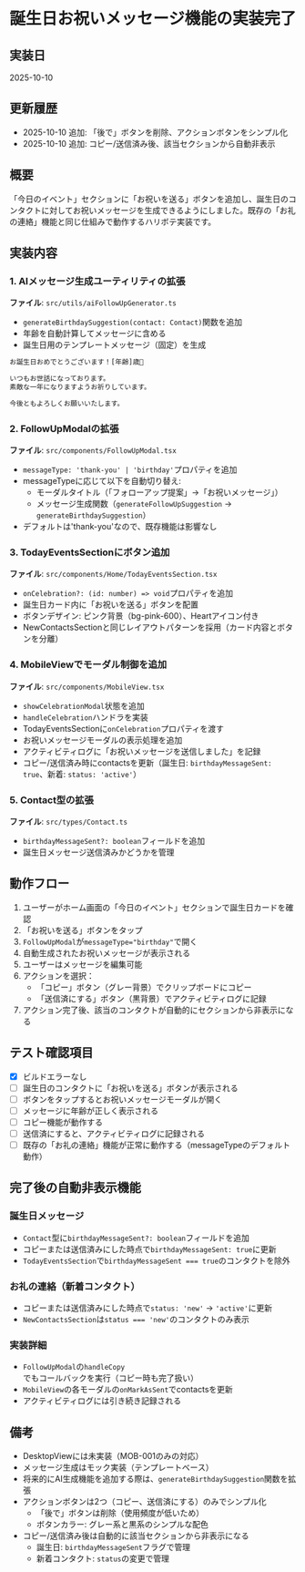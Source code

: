 # 誕生日お祝いメッセージ機能の実装完了

## 実装日
2025-10-10

## 更新履歴
- 2025-10-10 追加: 「後で」ボタンを削除、アクションボタンをシンプル化
- 2025-10-10 追加: コピー/送信済み後、該当セクションから自動非表示

## 概要
「今日のイベント」セクションに「お祝いを送る」ボタンを追加し、誕生日のコンタクトに対してお祝いメッセージを生成できるようにしました。既存の「お礼の連絡」機能と同じ仕組みで動作するハリボテ実装です。

## 実装内容

### 1. AIメッセージ生成ユーティリティの拡張
**ファイル**: `src/utils/aiFollowUpGenerator.ts`

- `generateBirthdaySuggestion(contact: Contact)`関数を追加
- 年齢を自動計算してメッセージに含める
- 誕生日用のテンプレートメッセージ（固定）を生成

```typescript
お誕生日おめでとうございます！[年齢]歳🎂

いつもお世話になっております。
素敵な一年になりますようお祈りしています。

今後ともよろしくお願いいたします。
```

### 2. FollowUpModalの拡張
**ファイル**: `src/components/FollowUpModal.tsx`

- `messageType: 'thank-you' | 'birthday'`プロパティを追加
- messageTypeに応じて以下を自動切り替え:
  - モーダルタイトル（「フォローアップ提案」→「お祝いメッセージ」）
  - メッセージ生成関数（`generateFollowUpSuggestion` → `generateBirthdaySuggestion`）
- デフォルトは'thank-you'なので、既存機能は影響なし

### 3. TodayEventsSectionにボタン追加
**ファイル**: `src/components/Home/TodayEventsSection.tsx`

- `onCelebration?: (id: number) => void`プロパティを追加
- 誕生日カード内に「お祝いを送る」ボタンを配置
- ボタンデザイン: ピンク背景（bg-pink-600）、Heartアイコン付き
- NewContactsSectionと同じレイアウトパターンを採用（カード内容とボタンを分離）

### 4. MobileViewでモーダル制御を追加
**ファイル**: `src/components/MobileView.tsx`

- `showCelebrationModal`状態を追加
- `handleCelebration`ハンドラを実装
- TodayEventsSectionに`onCelebration`プロパティを渡す
- お祝いメッセージモーダルの表示処理を追加
- アクティビティログに「お祝いメッセージを送信しました」を記録
- コピー/送信済み時にcontactsを更新（誕生日: `birthdayMessageSent: true`、新着: `status: 'active'`）

### 5. Contact型の拡張
**ファイル**: `src/types/Contact.ts`

- `birthdayMessageSent?: boolean`フィールドを追加
- 誕生日メッセージ送信済みかどうかを管理

## 動作フロー

1. ユーザーがホーム画面の「今日のイベント」セクションで誕生日カードを確認
2. 「お祝いを送る」ボタンをタップ
3. `FollowUpModal`が`messageType="birthday"`で開く
4. 自動生成されたお祝いメッセージが表示される
5. ユーザーはメッセージを編集可能
6. アクションを選択：
   - 「コピー」ボタン（グレー背景）でクリップボードにコピー
   - 「送信済にする」ボタン（黒背景）でアクティビティログに記録
7. アクション完了後、該当のコンタクトが自動的にセクションから非表示になる

## テスト確認項目

- [x] ビルドエラーなし
- [ ] 誕生日のコンタクトに「お祝いを送る」ボタンが表示される
- [ ] ボタンをタップするとお祝いメッセージモーダルが開く
- [ ] メッセージに年齢が正しく表示される
- [ ] コピー機能が動作する
- [ ] 送信済にすると、アクティビティログに記録される
- [ ] 既存の「お礼の連絡」機能が正常に動作する（messageTypeのデフォルト動作）

## 完了後の自動非表示機能

### 誕生日メッセージ
- `Contact`型に`birthdayMessageSent?: boolean`フィールドを追加
- コピーまたは送信済みにした時点で`birthdayMessageSent: true`に更新
- `TodayEventsSection`で`birthdayMessageSent === true`のコンタクトを除外

### お礼の連絡（新着コンタクト）
- コピーまたは送信済みにした時点で`status: 'new'` → `'active'`に更新
- `NewContactsSection`は`status === 'new'`のコンタクトのみ表示

### 実装詳細
- `FollowUpModal`の`handleCopy`でもコールバックを実行（コピー時も完了扱い）
- `MobileView`の各モーダルの`onMarkAsSent`でcontactsを更新
- アクティビティログには引き続き記録される

## 備考

- DesktopViewには未実装（MOB-001のみの対応）
- メッセージ生成はモック実装（テンプレートベース）
- 将来的にAI生成機能を追加する際は、`generateBirthdaySuggestion`関数を拡張
- アクションボタンは2つ（コピー、送信済にする）のみでシンプル化
  - 「後で」ボタンは削除（使用頻度が低いため）
  - ボタンカラー: グレー系と黒系のシンプルな配色
- コピー/送信済み後は自動的に該当セクションから非表示になる
  - 誕生日: `birthdayMessageSent`フラグで管理
  - 新着コンタクト: `status`の変更で管理

